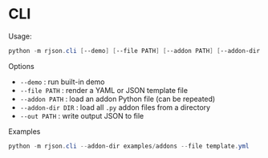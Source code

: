 # CLI

Usage:

```powershell
python -m rjson.cli [--demo] [--file PATH] [--addon PATH] [--addon-dir DIR] [--out PATH]
```

Options
- `--demo` : run built-in demo
- `--file PATH` : render a YAML or JSON template file
- `--addon PATH` : load an addon Python file (can be repeated)
- `--addon-dir DIR` : load all `.py` addon files from a directory
- `--out PATH` : write output JSON to file

Examples

```powershell
python -m rjson.cli --addon-dir examples/addons --file template.yml
```